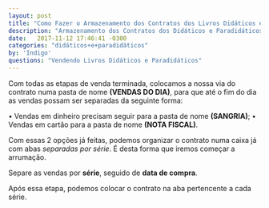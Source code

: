 ```yaml
---
layout: post
title: "Como Fazer o Armazenamento dos Contratos dos Livros Didáticos e Paradidáticos"
description: "Armazenamento dos Contratos dos Didáticos e Paradidáticos"
date:   2017-11-12 17:46:41 -0300
categories: "didáticos+e+paradidáticos"
by: 'Indigo'
questions: "Vendendo Livros Didáticos e Paradidáticos"
---
```


Com todas as etapas de venda terminada, colocamos a nossa via do contrato numa pasta de nome **(VENDAS DO DIA)**, para que até o fim do dia as vendas possam ser separadas da seguinte forma:

• Vendas em dinheiro precisam seguir para a pasta de nome **(SANGRIA)**;
• Vendas em cartão para a pasta de nome **(NOTA FISCAL)**.


Com essas 2 opções já feitas, podemos organizar o contrato numa caixa já com abas *separadas por série*.
É desta forma que iremos começar a arrumação.

Separe as vendas por **série**, seguido de **data de compra**.

Após essa etapa, podemos colocar o contrato na aba pertencente a cada série.
